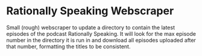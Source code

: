 # Rationally Speaking Webscraper
Small (rough) webscraper to update a directory to contain the latest episodes of the podcast Rationally Speaking. It will look for the max episode number in the directory it is run in and download all episodes uploaded after that number, formatting the titles to be consistent.


